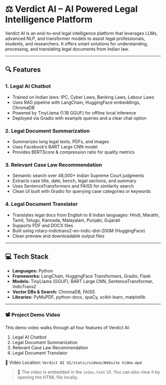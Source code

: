 # ⚖️ Verdict AI – AI Powered Legal Intelligence Platform

Verdict AI is an end-to-end legal intelligence platform that leverages LLMs, advanced NLP, and transformer models to assist legal professionals, students, and researchers. It offers smart solutions for understanding, processing, and translating legal documents from Indian law.

---

## 🔍 Features

### 1. **Legal AI Chatbot**
- Trained on Indian laws: IPC, Cyber Laws, Banking Laws, Labour Laws
- Uses RAG pipeline with LangChain, HuggingFace embeddings, ChromaDB
- Powered by TinyLlama (1.1B GGUF) for offline local inference
- Deployed via Gradio with example queries and a clear chat option

### 2. **Legal Document Summarization**
- Summarizes long legal texts, PDFs, and images
- Uses Facebook’s BART Large CNN model
- Provides BERTScore & compression ratio for quality metrics

### 3. **Relevant Case Law Recommendation**
- Semantic search over 48,000+ Indian Supreme Court judgments
- Extracts case title, date, bench, legal sections, and summary
- Uses SentenceTransformers and FAISS for similarity search
- Clean UI built with Gradio for querying case categories or keywords

### 4. **Legal Document Translator**
- Translates legal docs from English to 8 Indian languages:
  Hindi, Marathi, Tamil, Telugu, Kannada, Malayalam, Punjabi, Gujarati
- Supports PDF and DOCX files
- Built using rotary-indictrans2-en-indic-dist-200M (HuggingFace)
- Clean preview and downloadable output files

---

## 💻 Tech Stack

- **Languages:** Python
- **Frameworks:** LangChain, HuggingFace Transformers, Gradio, Flask
- **Models:** TinyLlama (GGUF), BART Large CNN, SentenceTransformer, IndicTrans2
- **Vector DBs & Search:** ChromaDB, FAISS
- **Libraries:** PyMuPDF, python-docx, spaCy, scikit-learn, matplotlib

---

### 📽️ Project Demo Video

This demo video walks through all four features of Verdict AI:  
1. Legal AI Chatbot
2. Legal Document Summarization
3. Relevant Case Law Recommendation
4. Legal Document Translator

📂 Video Location: `Verdict AI UI/static/videos/Website Video.mp4`

> 📌 The video is embedded in the `index.html` UI. You can also view it by opening the HTML file locally.
